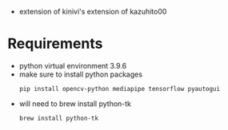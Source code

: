 - extension of kinivi's extension of kazuhito00


# Requirements
- python virtual environment 3.9.6
- make sure to install  python packages
  ```
  pip install opencv-python mediapipe tensorflow pyautogui
  ```
- will need to brew install python-tk
  ```
  brew install python-tk
  ```

